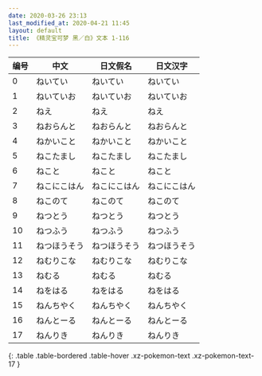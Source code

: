 ```yaml
---
date: 2020-03-26 23:13
last_modified_at: 2020-04-21 11:45
layout: default
title: 《精灵宝可梦 黑／白》文本 1-116
---
```

| 编号 | 中文 | 日文假名 | 日文汉字 |
| ---- | ---- | ---- | --- |
| 0 | ねいてい | ねいてい | ねいてい |
| 1 | ねいていお | ねいていお | ねいていお |
| 2 | ねえ | ねえ | ねえ |
| 3 | ねおらんと | ねおらんと | ねおらんと |
| 4 | ねかいこと | ねかいこと | ねかいこと |
| 5 | ねこたまし | ねこたまし | ねこたまし |
| 6 | ねこと | ねこと | ねこと |
| 7 | ねこにこはん | ねこにこはん | ねこにこはん |
| 8 | ねこのて | ねこのて | ねこのて |
| 9 | ねつとう | ねつとう | ねつとう |
| 10 | ねつふう | ねつふう | ねつふう |
| 11 | ねつほうそう | ねつほうそう | ねつほうそう |
| 12 | ねむりこな | ねむりこな | ねむりこな |
| 13 | ねむる | ねむる | ねむる |
| 14 | ねをはる | ねをはる | ねをはる |
| 15 | ねんちやく | ねんちやく | ねんちやく |
| 16 | ねんとーる | ねんとーる | ねんとーる |
| 17 | ねんりき | ねんりき | ねんりき |
{: .table .table-bordered .table-hover .xz-pokemon-text .xz-pokemon-text-17 }